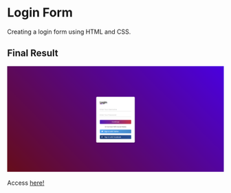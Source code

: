 # Login Form

Creating a login form using HTML and CSS.

## Final Result

![](login-form.png)

Access [here!](https://mmarianaa.github.io/Login-Form-with-CSS/)

